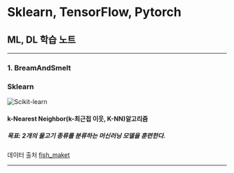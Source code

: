 # Sklearn, TensorFlow, Pytorch
## ML, DL 학습 노트
-------------------------------------------
### 1. BreamAndSmelt
### Sklearn
![Scikit-learn](https://img.shields.io/badge/scikitlearn-F7931E.svg?&style=for-the-badge&logo=scikitlearn&logoColor=blue)
#### k-Nearest Neighbor(k-최근접 이웃, K-NN)알고리즘
##### 목표: 2개의 물고기 종류를 분류하는 머신러닝 모델을 훈련한다.
데이터 출처 [fish_maket](http://www.kaggle.com/aungpyaeap/fish-market)

---------------------------------



